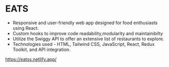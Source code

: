 # EATS
- Responsive and user-friendly web app designed for food enthusiasts using React.
- Custom hooks to improve code readability,modularity and maintainibilty
- Utilize the Swiggy API to offer an extensive list of restaurants to explore.
- Technologies used - HTML, Tailwind CSS, JavaScript, React, Redux Toolkit, and API integration.


https://eatss.netlify.app/
